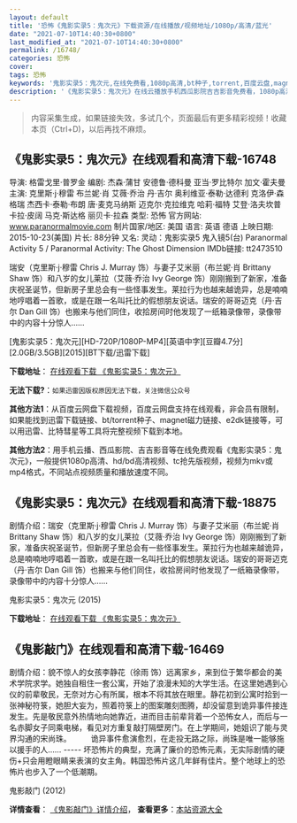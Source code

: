 ```yaml
---
layout: default
title: '恐怖《鬼影实录5：鬼次元》下载资源/在线播放/视频地址/1080p/高清/蓝光'
date: "2021-07-10T14:40:30+0800"
last_modified_at: "2021-07-10T14:40:30+0800"
permalink: /16748/
categories: 恐怖
cover:
tags: 恐怖
keywords: '鬼影实录5：鬼次元,在线免费看,1080p高清,bt种子,torrent,百度云盘,magnet,磁力链,迅雷下载资源'
description: '《鬼影实录5：鬼次元》在线云播放手机西瓜影院吉吉影音免费看，1080p高清bd/hd未删减完整版和tc抢先枪版，mkv/mp4格式，附带bt/torrent种子、magnet/磁力链、百度云盘、网盘资源迅雷下载链接'
---
```


>内容采集生成，如果链接失效，多试几个，页面最后有更多精彩视频！收藏本页（Ctrl+D)，以后再找不麻烦。


## 《鬼影实录5：鬼次元》在线观看和高清下载-16748

导演: 格雷戈里·普罗金 编剧: 杰森·蒲甘 安德鲁·德科曼 亚当·罗比特尔 加文·霍夫曼 主演: 克里斯·j·穆雷 布兰妮·肖 艾薇·乔治 丹·吉尔 奥利维亚·泰勒·达德利 克洛伊·森格瑞 杰西卡·泰勒·布朗 唐·麦克马纳斯 迈克尔·克拉维克 哈莉·福特 艾登·洛夫坎普 卡拉·皮阔 马克·斯达格 丽贝卡·拉森 类型: 恐怖 官方网站: www.paranormalmovie.com 制片国家/地区: 美国 语言: 英语 德语 上映日期: 2015-10-23(美国) 片长: 88分钟 又名: 灵动：鬼影实录5 鬼入镜5(台) Paranormal Activity 5 / Paranormal Activity: The Ghost Dimension IMDb链接: tt2473510

瑞安（克里斯·j·穆雷 Chris J. Murray 饰）与妻子艾米丽（布兰妮·肖 Brittany Shaw 饰）和八岁的女儿莱拉（艾薇·乔治 Ivy George 饰）刚刚搬到了新家，准备庆祝圣诞节，但新房子里总会有一些怪事发生。莱拉行为也越来越诡异，总是喃喃地哼唱着一首歌，或是在跟一名叫托比的假想朋友说话。瑞安的哥哥迈克（丹·吉尔 Dan Gill 饰）也搬来与他们同住，收拾房间时他发现了一纸箱录像带，录像带中的内容十分惊人……


[鬼影实录5：鬼次元][HD-720P/1080P-MP4][英语中字][豆瓣4.7分][2.0GB/3.5GB][2015][BT下载/迅雷下载]

**下载地址**： [在线观看下载 《鬼影实录5：鬼次元》](https://www.btdx8.com/torrent/paranormal_activity_5_2015.html) 


**无法下载?**：`如果迅雷因版权原因无法下载，关注微信公众号 `

**其他方法1**：从百度云网盘下载视频，百度云网盘支持在线观看，非会员有限制，如果能找到迅雷下载链接、bt/torrent种子、magnet磁力链接、e2dk链接等，可以用迅雷、比特彗星等工具将完整视频下载到本地。

**其他方法2**：用手机云播、西瓜影院、吉吉影音等在线免费观看《鬼影实录5：鬼次元》，一般提供1080p高清、hd/bd高清视频、tc抢先版视频，视频为mkv或mp4格式，不同站点视频质量和播放速度不同。


## 《鬼影实录5：鬼次元》在线观看和高清下载-18875

剧情介绍：瑞安（克里斯·j·穆雷 Chris J. Murray 饰）与妻子艾米丽（布兰妮·肖 Brittany Shaw 饰）和八岁的女儿莱拉（艾薇·乔治 Ivy George 饰）刚刚搬到了新家，准备庆祝圣诞节，但新房子里总会有一些怪事发生。莱拉行为也越来越诡异，总是喃喃地哼唱着一首歌，或是在跟一名叫托比的假想朋友说话。瑞安的哥哥迈克（丹·吉尔 Dan Gill 饰）也搬来与他们同住，收拾房间时他发现了一纸箱录像带，录像带中的内容十分惊人……


鬼影实录5：鬼次元 (2015)

**下载地址**： [在线观看下载 《鬼影实录5：鬼次元》](https://www.btbtdy.me/btdy/dy568.html) 


## 《鬼影敲门》在线观看和高清下载-16469

剧情介绍：貌不惊人的女孩李静花（徐雨 饰）远离家乡，来到位于繁华都会的美术学院求学。她独自租住一套公寓，开始了浪漫未知的大学生活。在这里她遇到心仪的前辈敬民，无奈对方心有所属，根本不将其放在眼里。静花初到公寓时拾到一张神秘符箓，她胆大妄为，照着符箓上的图案雕刻图腾，却没留意到诡异事件接连发生。先是敬民意外热情地向她靠近，进而目击前辈背着一个恐怖女人，而后与一名赤脚女子同乘电梯，看见对方重复敲打隔壁房门。在上学期间，她姐识了能与灵界沟通的宋尚珠。  　　诡异事件愈演愈烈，在走投无路之际，尚珠是唯一能够施以援手的人…… ----- 坏恐怖片的典型，充满了廉价的恐怖元素，无实际剧情的硬伤+只会用瞪眼睛来表演的女主角。韩国恐怖片这几年鲜有佳片。整个地球上的恐怖片也步入了一个低潮期。


鬼影敲门 (2012)

**详情查看**： [《鬼影敲门》详情介绍](/movie/16469/)， **查看更多**：[本站资源大全](/movie/t/all/)

